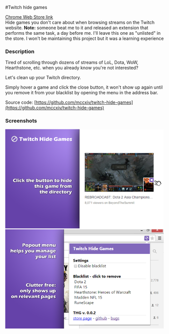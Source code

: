 #Twitch hide games

[Chrome Web Store link](https://chrome.google.com/webstore/detail/twitch-hide-games/habgpamphmkadppfkmocmlolkdoacdda)  
Hide games you don't care about when browsing streams on the Twitch website.
**Note:** someone beat me to it and released an extension that performs the same task, a day before me.
I'll leave this one as "unlisted" in the store. I won't be maintaining this project but it was a learning experience

### Description

Tired of scrolling through dozens of streams of LoL, Dota, WoW, Hearthstone, etc. when you already know you're not interested?

Let's clean up your Twitch directory.

Simply hover a game and click the close button, it won't show up again until you remove it from your blacklist by opening the menu in the address bar.

Source code: [https://github.com/mccxiv/twitch-hide-games](https://github.com/mccxiv/twitch-hide-games)

### Screenshots
![](/webstore/screenshot_1.png?raw=true)
![](/webstore/screenshot_2.png?raw=true)
